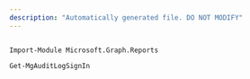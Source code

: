 ```yaml
---
description: "Automatically generated file. DO NOT MODIFY"
---
```


```powershellv2

Import-Module Microsoft.Graph.Reports

Get-MgAuditLogSignIn

```